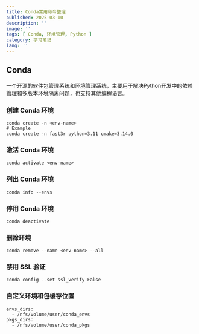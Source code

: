 ```yaml
---
title: Conda常用命令整理
published: 2025-03-10
description: ''
image: ''
tags: [ Conda, 环境管理, Python ]
category: 学习笔记
lang: ''
---
```


## Conda

一个开源的软件包管理系统和环境管理系统，主要用于解决Python开发中的依赖管理和多版本环境隔离问题，也支持其他编程语言。

### 创建 Conda 环境

```shell
conda create -n <env-name>
# Example
conda create -n fast3r python=3.11 cmake=3.14.0
```

### 激活 Conda 环境

```shell
conda activate <env-name>
```

### 列出 Conda 环境

```shell
conda info --envs
```

### 停用 Conda 环境

```shell
conda deactivate
```

### 删除环境

```shell
conda remove --name <env-name> --all
```

### 禁用 SSL 验证

```shell
conda config --set ssl_verify False
```

### 自定义环境和包缓存位置

```shell
envs_dirs:
  - /nfs/volume/user/conda_envs
pkgs_dirs:
  - /nfs/volume/user/conda_pkgs
```
